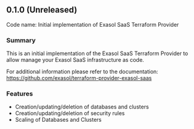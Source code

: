 ## 0.1.0 (Unreleased)

Code name: Initial implementation of Exasol SaaS Terraform Provider

### Summary

This is an initial implementation of the Exasol SaaS Terraform Provider to allow manage your Exasol SaaS infrastructure as code. 

For additional information please refer to the documentation: https://github.com/exasol/terraform-provider-exasol-saas

### Features

- Creation/updating/deletion of databases and clusters
- Creation/updating/deletion of security rules
- Scaling of Databases and Clusters